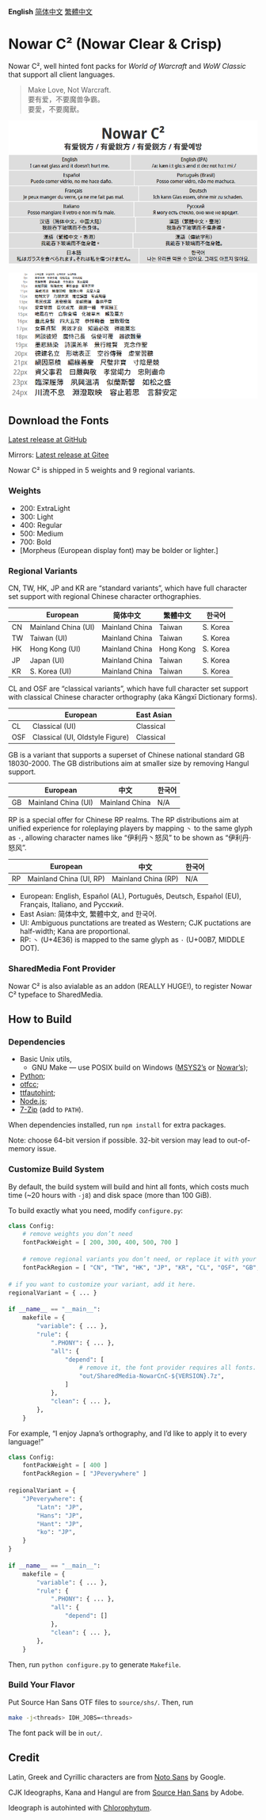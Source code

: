 **English** [简体中文](README-Hans.md) [繁體中文](README-Hant.md)

# Nowar C² (Nowar Clear & Crisp)

Nowar C², well hinted font packs for _World of Warcraft_ and _WoW Classic_ that support all client languages.

> Make Love, Not Warcraft.<br>
> 要有爱，不要魔兽争霸。<br>
> 要愛，不要魔獸。

![Nowar C²](poster/poster.png)

![Waterfall](poster/waterfall.png)

## Download the Fonts

[Latest release at GitHub](https://github.com/nowar-fonts/Nowar-CnC/releases)

Mirrors: [Latest release at Gitee](https://gitee.com/nowar-fonts/Nowar-CnC/releases)

Nowar C² is shipped in 5 weights and 9 regional variants.

### Weights

* 200: ExtraLight
* 300: Light
* 400: Regular
* 500: Medium
* 700: Bold
* [Morpheus (European display font) may be bolder or lighter.]

### Regional Variants

CN, TW, HK, JP and KR are “standard variants”, which have full character set support with regional Chinese character orthographies.

|    | European            | 简体中文       | 繁體中文  | 한국어   |
| -- | ------------------- | -------------- | --------- | -------- |
| CN | Mainland China (UI) | Mainland China | Taiwan    | S. Korea |
| TW | Taiwan (UI)         | Mainland China | Taiwan    | S. Korea |
| HK | Hong Kong (UI)      | Mainland China | Hong Kong | S. Korea |
| JP | Japan (UI)          | Mainland China | Taiwan    | S. Korea |
| KR | S. Korea (UI)       | Mainland China | Taiwan    | S. Korea |

CL and OSF are “classical variants”, which have full character set support with classical Chinese character orthography (aka Kāngxī Dictionary forms).

|     | European                        | East Asian |
| --- | ------------------------------- | ---------- |
| CL  | Classical (UI)                  | Classical  |
| OSF | Classical (UI, Oldstyle Figure) | Classical  |

GB is a variant that supports a superset of Chinese national standard GB 18030-2000. The GB distributions aim at smaller size by removing Hangul support.

|    | European            | 中文           | 한국어 |
| -- | ------------------- | -------------- | ------ |
| GB | Mainland China (UI) | Mainland China | N/A    |

RP is a special offer for Chinese RP realms. The RP distributions aim at unified experience for roleplaying players by mapping `丶` to the same glyph as `·`, allowing character names like “伊利丹丶怒风” to be shown as “伊利丹·怒风”.

|    | European                | 中文                | 한국어 |
| -- | ----------------------- | ------------------- | ------ |
| RP | Mainland China (UI, RP) | Mainland China (RP) | N/A    |

* European: English, Español (AL), Português, Deutsch, Español (EU), Français, Italiano, and Русский.
* East Asian: 简体中文, 繁體中文, and 한국어.
* UI: Ambiguous punctations are treated as Western; CJK puctations are half-width; Kana are proportional.
* RP: `丶` (U+4E36) is mapped to the same glyph as `·` (U+00B7, MIDDLE DOT).

### SharedMedia Font Provider

Nowar C² is also avialable as an addon (REALLY HUGE!), to register Nowar C² typeface to SharedMedia.

## How to Build

### Dependencies

* Basic Unix utils,
  + GNU Make — use POSIX build on Windows ([MSYS2’s](https://www.msys2.org) or [Nowar’s](https://github.com/nowar-fonts/Toolchain-Windows-Build));
* [Python](https://www.python.org/);
* [otfcc](https://github.com/caryll/otfcc);
* [ttfautohint](https://www.freetype.org/ttfautohint/);
* [Node.js](https://nodejs.org/);
* [7-Zip](https://www.7-zip.org/) (add to `PATH`).

When dependencies installed, run `npm install` for extra packages.

Note: choose 64-bit version if possible. 32-bit version may lead to out-of-memory issue.

### Customize Build System

By default, the build system will build and hint all fonts, which costs much time (~20 hours with `-j8`) and disk space (more than 100 GiB).

To build exactly what you need, modify `configure.py`:
```python
class Config:
    # remove weights you don’t need
    fontPackWeight = [ 200, 300, 400, 500, 700 ]

    # remove regional variants you don’t need, or replace it with your variant.
    fontPackRegion = [ "CN", "TW", "HK", "JP", "KR", "CL", "OSF", "GB", "RP" ]

# if you want to customize your variant, add it here.
regionalVariant = { ... }

if __name__ == "__main__":
    makefile = {
        "variable": { ... },
        "rule": {
            ".PHONY": { ... },
            "all": {
                "depend": [
                    # remove it, the font provider requires all fonts.
                    "out/SharedMedia-NowarCnC-${VERSION}.7z",
                ]
            },
            "clean": { ... },
        },
    }
```

For example, “I enjoy Japna’s orthography, and I’d like to apply it to every language!”
```python
class Config:
    fontPackWeight = [ 400 ]
    fontPackRegion = [ "JPeverywhere" ]

regionalVariant = { 
    "JPeverywhere": {
        "Latn": "JP",
        "Hans": "JP",
        "Hant": "JP",
        "ko": "JP",
    }
}

if __name__ == "__main__":
    makefile = {
        "variable": { ... },
        "rule": {
            ".PHONY": { ... },
            "all": {
                "depend": []
            },
            "clean": { ... },
        },
    }
```

Then, run `python configure.py` to generate `Makefile`.

### Build Your Flavor

Put Source Han Sans OTF files to `source/shs/`. Then, run
```bash
make -j<threads> IDH_JOBS=<threads>
```

The font pack will be in `out/`.

## Credit

Latin, Greek and Cyrillic characters are from [Noto Sans](https://github.com/googlei18n/noto-fonts) by Google.

CJK Ideographs, Kana and Hangul are from [Source Han Sans](https://github.com/adobe-fonts/source-han-sans) by Adobe.

Ideograph is autohinted with [Chlorophytum](https://github.com/chlorophytum/Chlorophytum).
